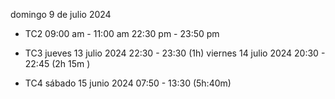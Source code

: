 domingo 9 de julio 2024
- TC2
  09:00 am - 11:00 am
  22:30 pm - 23:50 pm

- TC3
  jueves 13 julio 2024
  22:30 - 23:30 (1h)
  viernes 14 julio 2024
  20:30 - 22:45 (2h 15m )
- TC4
  sábado 15 junio 2024
  07:50 - 13:30 (5h:40m)
